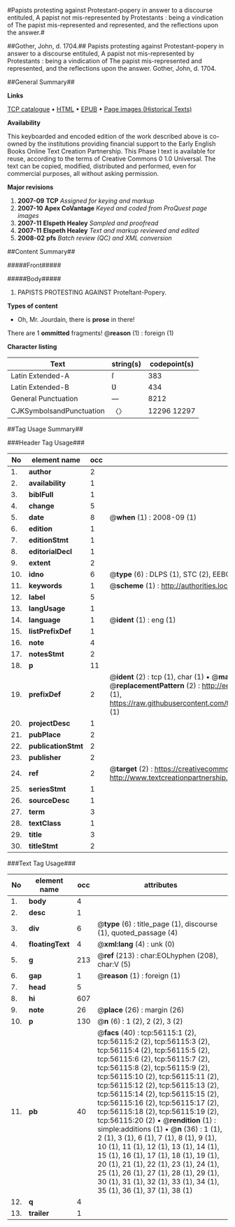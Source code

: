 #Papists protesting against Protestant-popery in answer to a discourse entituled, A papist not mis-represented by Protestants : being a vindication of The papist mis-represented and represented, and the reflections upon the answer.#

##Gother, John, d. 1704.##
Papists protesting against Protestant-popery in answer to a discourse entituled, A papist not mis-represented by Protestants : being a vindication of The papist mis-represented and represented, and the reflections upon the answer.
Gother, John, d. 1704.

##General Summary##

**Links**

[TCP catalogue](http://www.ota.ox.ac.uk/tcp/)  • 
[HTML](http://tei.it.ox.ac.uk/tcp/Texts-HTML/free/A41/A41618.html)  • 
[EPUB](http://tei.it.ox.ac.uk/tcp/Texts-EPUB/free/A41/A41618.epub) • 
[Page images (Historical Texts)](https://data.historicaltexts.jisc.ac.uk/view?pubId=eebo-12202293e&pageId=eebo-12202293e-56115-1)

**Availability**

This keyboarded and encoded edition of the
	       work described above is co-owned by the institutions
	       providing financial support to the Early English Books
	       Online Text Creation Partnership. This Phase I text is
	       available for reuse, according to the terms of Creative
	       Commons 0 1.0 Universal. The text can be copied,
	       modified, distributed and performed, even for
	       commercial purposes, all without asking permission.

**Major revisions**

1. __2007-09__ __TCP__ *Assigned for keying and markup*
1. __2007-10__ __Apex CoVantage__ *Keyed and coded from ProQuest page images*
1. __2007-11__ __Elspeth Healey__ *Sampled and proofread*
1. __2007-11__ __Elspeth Healey__ *Text and markup reviewed and edited*
1. __2008-02__ __pfs__ *Batch review (QC) and XML conversion*

##Content Summary##

#####Front#####

#####Body#####

1. PAPISTS PROTESTING AGAINST Proteſtant-Popery.

**Types of content**

  * Oh, Mr. Jourdain, there is **prose** in there!

There are 1 **ommitted** fragments! 
 @__reason__ (1) : foreign (1)

**Character listing**


|Text|string(s)|codepoint(s)|
|---|---|---|
|Latin Extended-A|ſ|383|
|Latin Extended-B|Ʋ|434|
|General Punctuation|—|8212|
|CJKSymbolsandPunctuation|〈〉|12296 12297|

##Tag Usage Summary##

###Header Tag Usage###

|No|element name|occ|attributes|
|---|---|---|---|
|1.|__author__|2||
|2.|__availability__|1||
|3.|__biblFull__|1||
|4.|__change__|5||
|5.|__date__|8| @__when__ (1) : 2008-09 (1)|
|6.|__edition__|1||
|7.|__editionStmt__|1||
|8.|__editorialDecl__|1||
|9.|__extent__|2||
|10.|__idno__|6| @__type__ (6) : DLPS (1), STC (2), EEBO-CITATION (1), OCLC (1), VID (1)|
|11.|__keywords__|1| @__scheme__ (1) : http://authorities.loc.gov/ (1)|
|12.|__label__|5||
|13.|__langUsage__|1||
|14.|__language__|1| @__ident__ (1) : eng (1)|
|15.|__listPrefixDef__|1||
|16.|__note__|4||
|17.|__notesStmt__|2||
|18.|__p__|11||
|19.|__prefixDef__|2| @__ident__ (2) : tcp (1), char (1)  •  @__matchPattern__ (2) : ([0-9\-]+):([0-9IVX]+) (1), (.+) (1)  •  @__replacementPattern__ (2) : http://eebo.chadwyck.com/downloadtiff?vid=$1&page=$2 (1), https://raw.githubusercontent.com/textcreationpartnership/Texts/master/tcpchars.xml#$1 (1)|
|20.|__projectDesc__|1||
|21.|__pubPlace__|2||
|22.|__publicationStmt__|2||
|23.|__publisher__|2||
|24.|__ref__|2| @__target__ (2) : https://creativecommons.org/publicdomain/zero/1.0/ (1), http://www.textcreationpartnership.org/docs/. (1)|
|25.|__seriesStmt__|1||
|26.|__sourceDesc__|1||
|27.|__term__|3||
|28.|__textClass__|1||
|29.|__title__|3||
|30.|__titleStmt__|2||


###Text Tag Usage###

|No|element name|occ|attributes|
|---|---|---|---|
|1.|__body__|4||
|2.|__desc__|1||
|3.|__div__|6| @__type__ (6) : title_page (1), discourse (1), quoted_passage (4)|
|4.|__floatingText__|4| @__xml:lang__ (4) : unk (0)|
|5.|__g__|213| @__ref__ (213) : char:EOLhyphen (208), char:V (5)|
|6.|__gap__|1| @__reason__ (1) : foreign (1)|
|7.|__head__|5||
|8.|__hi__|607||
|9.|__note__|26| @__place__ (26) : margin (26)|
|10.|__p__|130| @__n__ (6) : 1 (2), 2 (2), 3 (2)|
|11.|__pb__|40| @__facs__ (40) : tcp:56115:1 (2), tcp:56115:2 (2), tcp:56115:3 (2), tcp:56115:4 (2), tcp:56115:5 (2), tcp:56115:6 (2), tcp:56115:7 (2), tcp:56115:8 (2), tcp:56115:9 (2), tcp:56115:10 (2), tcp:56115:11 (2), tcp:56115:12 (2), tcp:56115:13 (2), tcp:56115:14 (2), tcp:56115:15 (2), tcp:56115:16 (2), tcp:56115:17 (2), tcp:56115:18 (2), tcp:56115:19 (2), tcp:56115:20 (2)  •  @__rendition__ (1) : simple:additions (1)  •  @__n__ (36) : 1 (1), 2 (1), 3 (1), 6 (1), 7 (1), 8 (1), 9 (1), 10 (1), 11 (1), 12 (1), 13 (1), 14 (1), 15 (1), 16 (1), 17 (1), 18 (1), 19 (1), 20 (1), 21 (1), 22 (1), 23 (1), 24 (1), 25 (1), 26 (1), 27 (1), 28 (1), 29 (1), 30 (1), 31 (1), 32 (1), 33 (1), 34 (1), 35 (1), 36 (1), 37 (1), 38 (1)|
|12.|__q__|4||
|13.|__trailer__|1||
